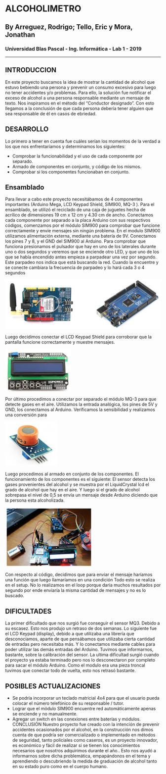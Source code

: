 # ALCOHOLIMETRO
## By Arreguez, Rodrigo; Tello, Eric y Mora, Jonathan
### Universidad Blas Pascal - Ing. Informática - Lab 1 - 2019
------------------------------------------------------------------------------------------

## INTRODUCCION
En este proyecto buscamos la idea de mostrar la cantidad de alcohol que estuvo bebiendo una
persona y prevenir un consumo excesivo para luego no tener accidentes y/o problemas.
Para ello, la solución fue notificar el exceso de alcohol a una persona responsable mediante un
mensaje de texto.
Nos inspiramos en el método del “Conductor designado”. Con esto llegamos a la conclusión de
que cada persona debería tener alguien que sea responsable de él en casos de ebriedad.

## DESARROLLO

Lo primero a tener en cuenta fue cuáles serían los momentos de la verdad a los que nos
enfrentaríamos y determinamos los siguientes:
- Comprobar la funcionabilidad y el uso de cada componente por separado.
- Armado de componentes en conjunto, y código de los mismos.
- Comprobar si los componentes funcionaban en conjunto.

## Ensamblado

Para llevar a cabo este proyecto necesitábamos de 4 componentes importantes (Arduino Mega,
LCD Keypad Shield, SIM900, MQ-3 ).
Para el ensamblado, se utilizó el reciclado de una caja de juguetes hecha de acrílico de
dimensiones 19 cm x 12 cm y 4.30 cm de ancho.
Conectamos cada componente por separado a la placa Arduino con sus respectivos códigos,
comenzamos por el módulo SIM900 para comprobar que funcione correctamente y envíe
mensajes sin ningún problema.
En el modulo SIM900 utilizamos alimentación externa, mediante una batería de 9V.
Conectamos los pines 7 y 8, y el GND del SIM900 al Arduino.
Para comprobar que funciona presionamos el pulsador que hay en uno de los laterales durante
uno o dos segundos y veremos que se enciende otro LED, y que uno de los que se había
encendido antes empieza a parpadear una vez por segundo. Este parpadeo nos indica que está
buscando la red. Cuando la encuentre y se conecte cambiara la frecuencia de parpadeo y lo hará
cada 3 o 4 segundos

![01](images/1.png)

Luego decidimos conectar el LCD Keypad Shield para corroborar que
la pantalla funcione correctamente y muestre mensajes.

![02](images/2.png)

Por último procedimos a conectar
por separado el módulo MQ-3 para
que detecte gases en el aire.
Utilizamos la entrada analógica,
los pines de 5V y GND, los
conectamos al Arduino.
Verificamos la sensibilidad y
realizamos una conversión para

![03](images/3.png)

Luego procedimos al armado en
conjunto de los componentes. El
funcionamiento de los componentes es
el siguiente: El sensor detecta los gases
provenientes del alcohol y se muestra
por el LiquidCrystal lcd el grado de
alcohol que hay en el aire. Y luego si el
grado de alcohol sobrepasa el nivel de
0,5 se envía un mensaje desde Arduino
diciendo que la persona esta
alcoholizada.

![04](images/4.png)

Con respecto al código, decidimos que para enviar el mensaje haríamos una función que luego
llamaríamos en una condición
Todo esto se realiza en el setup. No lo realizamos en el loop porque daría muchos resultados por
segundo por ende enviaría la misma cantidad de mensajes y no es lo buscado.

## DIFICULTADES
La primer dificultado que nos surgió fue conseguir el sensor MQ3. Debido a su escasez. Esto nos
produjo un retraso de dos semanas.
Lo siguiente fue el LCD Keypad (display), debido a que utilizaba una librería que desconocíamos,
aparte de que pensábamos que utilizaba cierta cantidad de entradas pero necesitaba más. Y lo
conectamos mediante cables para poder utilizar las demás entradas del Arduino.
Tuvimos que informarnos, bastante, sobre la calibración del sensor.
La ultima dificultad surgió cuando el proyecto ya estaba terminado pero nos lo desconectaron por
completo para sacar el módulo Arduino. Como el modulo era una pieza troncal tuvimos que
conectar todo de vuelta, esto nos retrasó bastante.

## POSIBLES ACTUALIZACIONES
- Se podría incorporar un teclado matricial 4x4 para que el usuario pueda colocar el número
telefónico de su responsable / tutor.
- Lograr que el módulo SIM900 encuentre red automáticamente apenas se enciende y no
manualmente.
- Agregar un switch en las conexiones entre baterías y módulos.
CONCLUSIÓN
Nuestro proyecto fue creado con la intención de prevenir accidentes ocasionados por el alcohol,
en la construcción nos dimos cuenta de que podría ser comercializado o implementado en
métodos de seguridad, tanto policiales como caseros, es un proyecto innovador, es económico y
fácil de realizar si se tienen los conocimientos necesarios que nosotros adquirimos durante el
año..
Esto nos ayudó a informarnos sobre dicha problemática, empapándonos en el tema y aprendiendo
o descubriendo la medida de graduación de alcohol tanto en su estado puro como en el cuerpo
humano.

